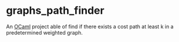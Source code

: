 # graphs_path_finder

An [OCaml](https://ocaml.org/) project able of find if there exists a cost path at least k in a predetermined weighted graph.
